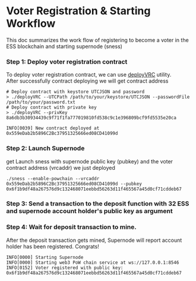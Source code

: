 # Voter Registration & Starting Workflow
This doc summarizes the work flow of registering to become a voter in the ESS blockchain and starting supernode (sness)

### Step 1: Deploy voter registration contract 
To deploy voter registration contract, we can use [deployVRC](https://github.com/ovcharovvladimir/Prysm/tree/master/contracts/voter-registration-contract/deployVRC) utility.  
After successfully contract deploying we will get contract address
```
# Deploy contract with keystore UTCJSON and password
> ./deployVRC --UTCPath /path/to/your/keystore/UTCJSON --passwordFile /path/to/your/password.txt
# Deploy contract with private key
> ./deployVRC --privKey 8a6db3b30934439c9f71f1fa777019810fd538c9c1e396809bcf9fd5535e20ca

INFO[0039] New contract deployed at 0x559eDab2b5896C2Bc37951325666ed08CD41099d
```
### Step 2: Launch Supernode 
get 
Launch sness with supernode public key (pubkey) and the voter contract address (vrcaddr) we just deployed
```
./sness --enable-powchain --vrcaddr 0x559eDab2b5896C2Bc37951325666ed08CD41099d --pubkey 
0x6f1b9df48a267576d9c132468071eebbd56263d11f465567a45d0cf71cddeb67

```

### Step 3: Send a transaction to the deposit function with 32 ESS and supernode account holder's public key as argument

### Step 4: Wait for deposit transaction to mine.
After the deposit transaction gets mined, Supernode will report account holder has been registered. Congrats! 
```
INFO[0000] Starting Supernode
INFO[0000] Starting web3 PoW chain service at ws://127.0.0.1:8546
INFO[0152] Voter registered with public key: 0x6f1b9df48a267576d9c132468071eebbd56263d11f465567a45d0cf71cddeb67
```

